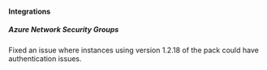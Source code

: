 
#### Integrations

##### Azure Network Security Groups

Fixed an issue where instances using version 1.2.18 of the pack could have authentication issues.

